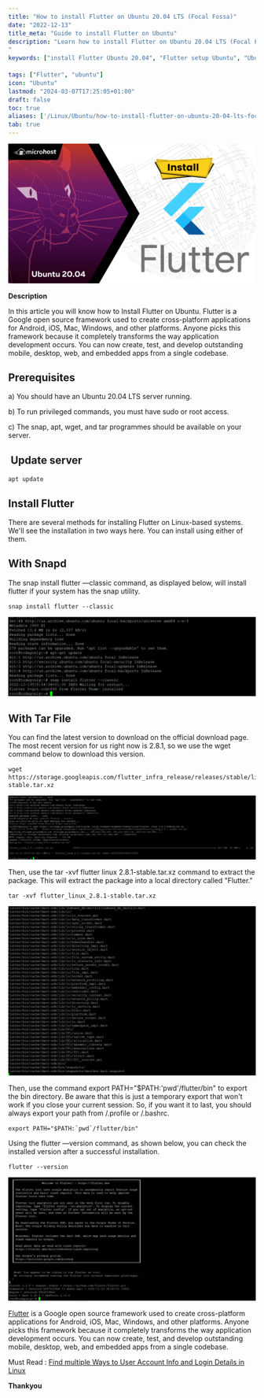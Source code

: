 ```yaml
---
title: "How to install Flutter on Ubuntu 20.04 LTS (Focal Fossa)"
date: "2022-12-13"
title_meta: "Guide to install Flutter on Ubuntu"
description: "Learn how to install Flutter on Ubuntu 20.04 LTS (Focal Fossa) with this comprehensive guide. Follow step-by-step instructions to set up Flutter SDK for developing cross-platform mobile applications on your Ubuntu system
"
keywords: ["install Flutter Ubuntu 20.04", "Flutter setup Ubuntu", "Ubuntu 20.04 Flutter installation guide", "Flutter SDK Ubuntu", "mobile app development Ubuntu", "Flutter Ubuntu tutorial", "Flutter Focal Fossa", "cross-platform development Ubuntu"]

tags: ["Flutter", "ubuntu"]
icon: "Ubuntu"
lastmod: "2024-03-07T17:25:05+01:00"
draft: false
toc: true
aliases: ['/Linux/Ubuntu/how-to-install-flutter-on-ubuntu-20-04-lts-focal-fossa/']
tab: true
---
```



![Install Flutter on Ubuntu](images/How-to-install-Flutter-on-Ubuntu-20.04-LTS-Focal-Fossa-1024x576.png)

**Description**

In this article you will know how to Install Flutter on Ubuntu. Flutter is a Google open source framework used to create cross-platform applications for Android, iOS, Mac, Windows, and other platforms. Anyone picks this framework because it completely transforms the way application development occurs. You can now create, test, and develop outstanding mobile, desktop, web, and embedded apps from a single codebase.

## Prerequisites

a) You should have an Ubuntu 20.04 LTS server running.

b) To run privileged commands, you must have sudo or root access.

c) The snap, apt, wget, and tar programmes should be available on your server.

##  Update server

```
apt update
```
## Install Flutter

There are several methods for installing Flutter on Linux-based systems. We'll see the installation in two ways here. You can install using either of them.

## With Snapd

The snap install flutter —classic command, as displayed below, will install flutter if your system has the snap utility.

```
snap install flutter --classic
```
![Install Flutter on Ubuntu-output](images/image-594-1024x328.png)

## With Tar File

You can find the latest version to download on the official download page. The most recent version for us right now is 2.8.1, so we use the wget command below to download this version.

```
wget https://storage.googleapis.com/flutter_infra_release/releases/stable/linux/flutter_linux_2.8.1-stable.tar.xz
```
![Install Flutter on Ubuntu](images/image-595-1024x265.png)

Then, use the tar -xvf flutter linux 2.8.1-stable.tar.xz command to extract the package. This will extract the package into a local directory called "Flutter."

```
tar -xvf flutter_linux_2.8.1-stable.tar.xz
```
![Install Flutter on Ubuntu - output](images/image-596-1024x698.png)

Then, use the command export PATH="$PATH:'pwd'/flutter/bin" to export the bin directory. Be aware that this is just a temporary export that won't work if you close your current session. So, if you want it to last, you should always export your path from /.profile or /.bashrc.

```
export PATH="$PATH:`pwd`/flutter/bin"
```
Using the flutter —version command, as shown below, you can check the installed version after a successful installation.

```
flutter --version
```
![output](images/image-597-1024x510.png)

[Flutter](https://en.wikipedia.org/wiki/Flutter_(software)) is a Google open source framework used to create cross-platform applications for Android, iOS, Mac, Windows, and other platforms. Anyone picks this framework because it completely transforms the way application development occurs. You can now create, test, and develop outstanding mobile, desktop, web, and embedded apps from a single codebase.

Must Read : [Find multiple Ways to User Account Info and Login Details in Linux](https://utho.com/docs/tutorial/find-multiple-ways-to-user-account-info-and-login-details-in-linux/)

**Thankyou**
